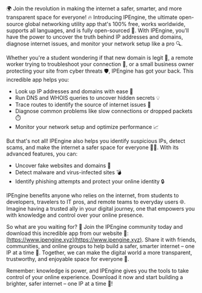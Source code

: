 🌍 Join the revolution in making the internet a safer, smarter, and more transparent space for everyone! 🔥 Introducing IPEngine, the ultimate open-source global networking utility app that's 100% free, works worldwide, supports all languages, and is fully open-sourced 📡. With IPEngine, you'll have the power to uncover the truth behind IP addresses and domains, diagnose internet issues, and monitor your network setup like a pro 🔍.

Whether you're a student wondering if that new domain is legit 💸, a remote worker trying to troubleshoot your connection 🏢, or a small business owner protecting your site from cyber threats 🛡️, IPEngine has got your back. This incredible app helps you:

* Look up IP addresses and domains with ease 🔮
* Run DNS and WHOIS queries to uncover hidden secrets 💡
* Trace routes to identify the source of internet issues 📍
* Diagnose common problems like slow connections or dropped packets ⏱️
* Monitor your network setup and optimize performance 📈

But that's not all! IPEngine also helps you identify suspicious IPs, detect scams, and make the internet a safer space for everyone 🕵️‍♀️. With its advanced features, you can:

* Uncover fake websites and domains 👀
* Detect malware and virus-infected sites 💣
* Identify phishing attempts and protect your online identity 🔒

IPEngine benefits anyone who relies on the internet, from students to developers, travelers to IT pros, and remote teams to everyday users 🌐. Imagine having a trusted ally in your digital journey, one that empowers you with knowledge and control over your online presence.

So what are you waiting for? 🔴 Join the IPEngine community today and download this incredible app from our website 📲: [https://www.ipengine.xyz](https://www.ipengine.xyz). Share it with friends, communities, and online groups to help build a safer, smarter internet – one IP at a time 🚀. Together, we can make the digital world a more transparent, trustworthy, and enjoyable space for everyone 💖.

Remember: knowledge is power, and IPEngine gives you the tools to take control of your online experience. Download it now and start building a brighter, safer internet – one IP at a time 🌟!